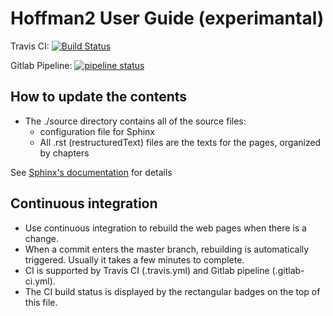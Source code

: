 # Hoffman2 User Guide (experimantal)

Travis CI: [![Build Status](https://travis-ci.com/schuang/hoffman2-user-guide.svg?branch=master)](https://travis-ci.com/schuang/hoffman2-user-guide)

Gitlab Pipeline: [![pipeline status](https://gitlab.com/huangsc/hoffman2-user-guide/badges/master/pipeline.svg)](https://gitlab.com/huangsc/hoffman2-user-guide/commits/master)

## How to update the contents

- The ./source directory contains all of the source files:
  - configuration file for Sphinx
  - All .rst (restructuredText) files are the texts for the pages, organized by chapters

See [Sphinx's documentation](http://www.sphinx-doc.org/en/master/) for details

## Continuous integration

- Use continuous integration to rebuild the web pages when there is a change.
- When a commit enters the master branch, rebuilding is automatically triggered. Usually it takes a few minutes to complete.
- CI is supported by Travis CI (.travis.yml) and Gitlab pipeline (.gitlab-ci.yml).
- The CI build status is displayed by the rectangular badges on the top of this file.



